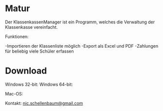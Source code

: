 # Matur

Der KlassenkassenManager ist ein Programm, welches die Verwaltung der Klassenkasse vereinfacht.

Funktionen:

-Importieren der Klassenliste möglich
-Export als Excel und PDF
-Zahlungen für beliebig viele Schüler erfassen

# Download

Windows 32-bit:
Windows 64-bit:

Mac-OS:

Kontakt: nic.schellenbaum@gmail.com